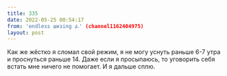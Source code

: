```yaml
---
title: 335
date: 2022-05-25 00:54:17
from: 'endless шизing ⍼' (channel1162404975)
layout: post
---
```


Как же жёстко я сломал свой режим, я не могу уснуть раньше 6-7 утра и проснуться раньше 14. Даже если я просыпаюсь, то уговорить себя встать мне ничего не помогает. И я дальше сплю.
